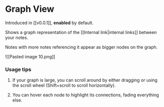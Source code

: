 # Graph View

Introduced in [[v0.0.1]], **enabled** by default.

Shows a graph representation of the [[Internal link|internal links]] between your notes.

Notes with more notes referencing it appear as bigger nodes on the graph.

![[Pasted image 10.png]]

### Usage tips

1. If your graph is large, you can scroll around by either dragging or using the scroll wheel (Shift+scroll to scroll horizontally).

2. You can hover each node to highlight its connections, fading everything else.
